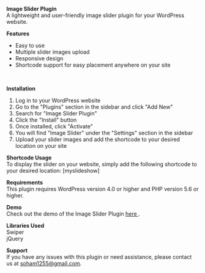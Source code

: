 **Image Slider Plugin**
<br>A lightweight and user-friendly image slider plugin for your WordPress website.

**Features**
<ul><li>Easy to use</li>
<li>Multiple slider images upload</li>
<li>Responsive design</li>
<li>Shortcode support for easy placement anywhere on your site</li></ul>
<br>

**Installation**
 <ol><li>Log in to your WordPress website</li>
<li>Go to the "Plugins" section in the sidebar and click "Add New"</li>
<li>Search for "Image Slider Plugin"</li>
<li>Click the "Install" button</li>
<li>Once installed, click "Activate"</li>
<li>You will find "Image Slider" under the "Settings" section in the sidebar</li>
 <li>Upload your slider images and add the shortcode to your desired location on your site</li></ol>

**Shortcode Usage**<br>
To display the slider on your website, simply add the following shortcode to your desired location:
[myslideshow]

**Requirements**<br>
This plugin requires WordPress version 4.0 or higher and PHP version 5.6 or higher.

**Demo**<br>
Check out the demo of the Image Slider Plugin <a href="https://www.dropbox.com/s/ns6iadqtws99a9z/ilATMTQmSF.mp4?dl=0">here </a>.

**Libraries Used**
<br>Swiper<br>
jQuery<br>

**Support**<br>
If you have any issues with this plugin or need assistance, please contact us at soham1255@gmail.com.
